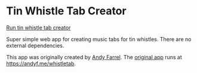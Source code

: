 # Tin Whistle Tab Creator

[Run tin whistle tab creator](https://troido.nl/whistletab)

Super simple web app for creating music tabs for tin whistles. There are no external dependencies.

This app was originally created by [Andy Farrel](https://andyf.me/).
The [original app](https://github.com/caerphoto/whistletab) runs at <https://andyf.me/whistletab>.
